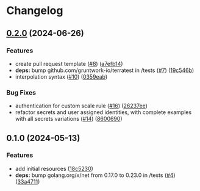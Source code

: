# Changelog

## [0.2.0](https://github.com/CloudNationHQ/terraform-azure-ca/compare/v0.1.0...v0.2.0) (2024-06-26)


### Features

* create pull request template ([#8](https://github.com/CloudNationHQ/terraform-azure-ca/issues/8)) ([a7efb14](https://github.com/CloudNationHQ/terraform-azure-ca/commit/a7efb143f70e573cdd4599a9be63294e9d1d87a4))
* **deps:** bump github.com/gruntwork-io/terratest in /tests ([#7](https://github.com/CloudNationHQ/terraform-azure-ca/issues/7)) ([19c546b](https://github.com/CloudNationHQ/terraform-azure-ca/commit/19c546b95df35192195fd2f27a3e12580162959d))
* interpolation syntax ([#10](https://github.com/CloudNationHQ/terraform-azure-ca/issues/10)) ([0359eab](https://github.com/CloudNationHQ/terraform-azure-ca/commit/0359eab40edbd5af99e4a965199414e17a4c03ed))


### Bug Fixes

* authentication for custom scale rule ([#16](https://github.com/CloudNationHQ/terraform-azure-ca/issues/16)) ([26237ee](https://github.com/CloudNationHQ/terraform-azure-ca/commit/26237ee3a979322e7182f0737649b043f9c7c178))
* refactor secrets and user assigned identities, with complete examples with all secrets variations ([#14](https://github.com/CloudNationHQ/terraform-azure-ca/issues/14)) ([8600690](https://github.com/CloudNationHQ/terraform-azure-ca/commit/86006903e6749c764dbc831e7798000e4eea7b76))

## 0.1.0 (2024-05-13)


### Features

* add initial resources ([18c5230](https://github.com/CloudNationHQ/terraform-azure-ca/commit/18c5230687d4250fb1c65ae88bdbc9a4ba1e72ab))
* **deps:** bump golang.org/x/net from 0.17.0 to 0.23.0 in /tests ([#4](https://github.com/CloudNationHQ/terraform-azure-ca/issues/4)) ([33a4711](https://github.com/CloudNationHQ/terraform-azure-ca/commit/33a471159d2c82a40c67f3d52d3f27f94967262e))
